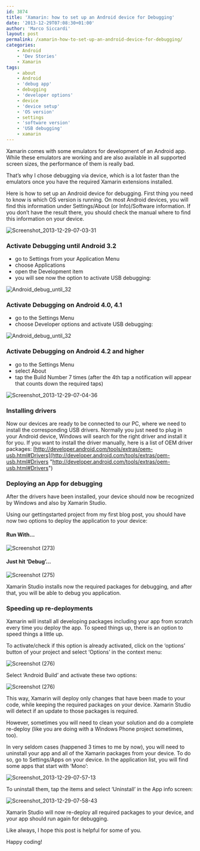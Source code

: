 ```yaml
---
id: 3874
title: 'Xamarin: how to set up an Android device for Debugging'
date: '2013-12-29T07:08:30+01:00'
author: 'Marco Siccardi'
layout: post
permalink: /xamarin-how-to-set-up-an-android-device-for-debugging/
categories:
    - Android
    - 'Dev Stories'
    - Xamarin
tags:
    - about
    - Android
    - 'debug app'
    - debugging
    - 'developer options'
    - device
    - 'device setup'
    - 'OS version'
    - settings
    - 'software version'
    - 'USB debugging'
    - xamarin
---
```


Xamarin comes with some emulators for development of an Android app. While these emulators are working and are also available in all supported screen sizes, the performance of them is really bad.

That’s why I chose debugging via device, which is a lot faster than the emulators once you have the required Xamarin extensions installed.

Here is how to set up an Android device for debugging. First thing you need to know is which OS version is running. On most Android devices, you will find this information under Settings/About (or Info)/Software information. If you don’t have the result there, you should check the manual where to find this information on your device.

![Screenshot_2013-12-29-07-03-31](/assets/img/2013/12/Screenshot_2013-12-29-07-03-31.png "Screenshot_2013-12-29-07-03-31")

### Activate Debugging until Android 3.2

- go to Settings from your Application Menu
- choose Applications
- open the Development item
- you will see now the option to activate USB debugging:

![Android_debug_until_32](/assets/img/2013/12/Android_debug_until_32.png "Android_debug_until_32")

### Activate Debugging on Android 4.0, 4.1

- go to the Settings Menu
- choose Developer options and activate USB debugging:

![Android_debug_until_32](/assets/img/2013/12/developer_options-40_41.png "Android_debug_until_32")

### Activate Debugging on Android 4.2 and higher

- go to the Settings Menu
- select About
- tap the Build Number 7 times (after the 4th tap a notification will appear that counts down the required taps)

![Screenshot_2013-12-29-07-04-36](/assets/img/2013/12/Screenshot_2013-12-29-07-04-36.png "Screenshot_2013-12-29-07-04-36")

### Installing drivers

Now our devices are ready to be connected to our PC, where we need to install the corresponding USB drivers. Normally you just need to plug in your Android device, Windows will search for the right driver and install it for you. If you want to install the driver manually, here is a list of OEM driver packages: [http://developer.android.com/tools/extras/oem-usb.html#Drivers](http://developer.android.com/tools/extras/oem-usb.html#Drivers "http://developer.android.com/tools/extras/oem-usb.html#Drivers")

### Deploying an App for debugging

After the drivers have been installed, your device should now be recognized by Windows and also by Xamarin Studio.

Using our gettingstarted project from my first blog post, you should have now two options to deploy the application to your device:

#### Run With…

![Screenshot (273)](/assets/img/2013/12/Screenshot-273.png "Screenshot (273)")

#### Just hit ‘Debug’…

![Screenshot (275)](/assets/img/2013/12/Screenshot-275.png "Screenshot (275)")

Xamarin Studio installs now the required packages for debugging, and after that, you will be able to debug you application.

### Speeding up re-deployments

Xamarin will install all developing packages including your app from scratch every time you deploy the app. To speed things up, there is an option to speed things a little up.

To activate/check if this option is already activated, click on the ‘options’ button of your project and select ‘Options’ in the context menu:

![Screenshot (276)](/assets/img/2013/12/Screenshot-276.png "Screenshot (276)")

Select ‘Android Build’ and activate these two options:

![Screenshot (276)](/assets/img/2013/12/Screenshot-2761.png "Screenshot (276)")

This way, Xamarin will deploy only changes that have been made to your code, while keeping the required packages on your device. Xamarin Studio will detect if an update to those packages is required.

However, sometimes you will need to clean your solution and do a complete re-deploy (like you are doing with a Windows Phone project sometimes, too).

In very seldom cases (happened 3 times to me by now), you will need to uninstall your app and all of the Xamarin packages from your device. To do so, go to Settings/Apps on your device. In the application list, you will find some apps that start with ‘Mono’:

![Screenshot_2013-12-29-07-57-13](/assets/img/2013/12/Screenshot_2013-12-29-07-57-13.png "Screenshot_2013-12-29-07-57-13")

To uninstall them, tap the items and select ‘Uninstall’ in the App info screen:

![Screenshot_2013-12-29-07-58-43](/assets/img/2013/12/Screenshot_2013-12-29-07-58-43.png "Screenshot_2013-12-29-07-58-43")

Xamarin Studio will now re-deploy all required packages to your device, and your app should run again for debugging.

Like always, I hope this post is helpful for some of you.

Happy coding!